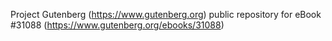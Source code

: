 Project Gutenberg (https://www.gutenberg.org) public repository for eBook #31088 (https://www.gutenberg.org/ebooks/31088)
